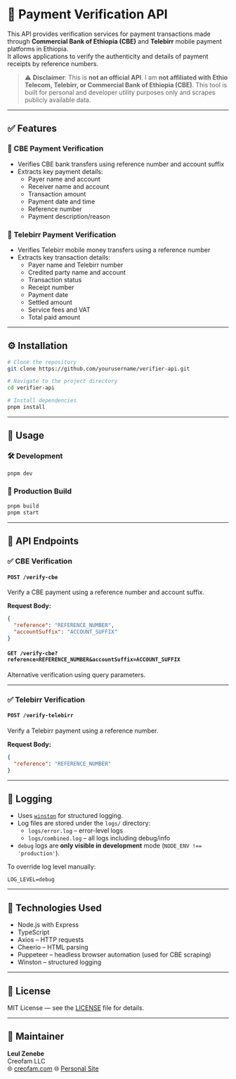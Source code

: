 
# 📄 Payment Verification API

This API provides verification services for payment transactions made through **Commercial Bank of Ethiopia (CBE)** and **Telebirr** mobile payment platforms in Ethiopia.  
It allows applications to verify the authenticity and details of payment receipts by reference numbers.

> ⚠️ **Disclaimer**: This is **not an official API**. I am **not affiliated with Ethio Telecom, Telebirr, or Commercial Bank of Ethiopia (CBE)**. This tool is built for personal and developer utility purposes only and scrapes publicly available data.

---

## ✅ Features

### 🔷 CBE Payment Verification
- Verifies CBE bank transfers using reference number and account suffix
- Extracts key payment details:
  - Payer name and account
  - Receiver name and account
  - Transaction amount
  - Payment date and time
  - Reference number
  - Payment description/reason

### 🔶 Telebirr Payment Verification
- Verifies Telebirr mobile money transfers using a reference number
- Extracts key transaction details:
  - Payer name and Telebirr number
  - Credited party name and account
  - Transaction status
  - Receipt number
  - Payment date
  - Settled amount
  - Service fees and VAT
  - Total paid amount

---

## ⚙️ Installation

```bash
# Clone the repository
git clone https://github.com/yourusername/verifier-api.git

# Navigate to the project directory
cd verifier-api

# Install dependencies
pnpm install
```

---

## 🧪 Usage

### 🛠 Development

```bash
pnpm dev
```

### 🚀 Production Build

```bash
pnpm build
pnpm start
```

---

## 📡 API Endpoints

### ✅ CBE Verification

#### `POST /verify-cbe`

Verify a CBE payment using a reference number and account suffix.

**Request Body:**
```json
{
  "reference": "REFERENCE_NUMBER",
  "accountSuffix": "ACCOUNT_SUFFIX"
}
```

#### `GET /verify-cbe?reference=REFERENCE_NUMBER&accountSuffix=ACCOUNT_SUFFIX`

Alternative verification using query parameters.

---

### ✅ Telebirr Verification

#### `POST /verify-telebirr`

Verify a Telebirr payment using a reference number.

**Request Body:**
```json
{
  "reference": "REFERENCE_NUMBER"
}
```

---

## 📝 Logging

- Uses [`winston`](https://github.com/winstonjs/winston) for structured logging.
- Log files are stored under the `logs/` directory:
  - `logs/error.log` – error-level logs
  - `logs/combined.log` – all logs including debug/info
- `debug` logs are **only visible in development** mode (`NODE_ENV !== 'production'`).

To override log level manually:

```env
LOG_LEVEL=debug
```

---

## 🧰 Technologies Used

- Node.js with Express
- TypeScript
- Axios – HTTP requests
- Cheerio – HTML parsing
- Puppeteer – headless browser automation (used for CBE scraping)
- Winston – structured logging

---

## 📄 License

MIT License — see the [LICENSE](./LICENSE) file for details.

---

## 👤 Maintainer

**Leul Zenebe**  
Creofam LLC  
🌐 [creofam.com](https://creofam.com)
🌐 [Personal Site](https://leulzenebe.pro)
